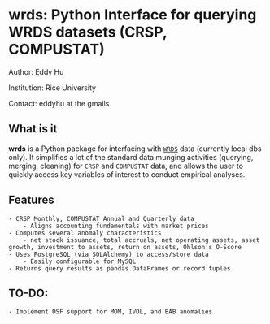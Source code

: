 # wrds: Python Interface for querying WRDS datasets (CRSP, COMPUSTAT)

Author: Eddy Hu

Institution: Rice University

Contact: eddyhu at the gmails

## What is it
**wrds** is a Python package for interfacing with [`WRDS`](http://wrds.wharton.upenn.edu) data (currently local dbs only). It simplifies a lot of the standard data munging activities (querying, merging, cleaning) for `CRSP` and `COMPUSTAT` data, and allows the user to quickly access key variables of interest to conduct empirical analyses.

## Features
	- CRSP Monthly, COMPUSTAT Annual and Quarterly data
		- Aligns accounting fundamentals with market prices
	- Computes several anomaly characteristics
		- net stock issuance, total accruals, net operating assets, asset growth, investment to assets, return on assets, Ohlson's O-Score
	- Uses PostgreSQL (via SQLAlchemy) to access/store data
		- Easily configurable for MySQL
	- Returns query results as pandas.DataFrames or record tuples

## TO-DO:
	- Implement DSF support for MOM, IVOL, and BAB anomalies